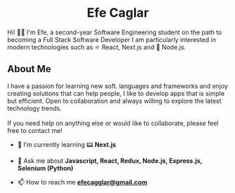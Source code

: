 <h1 align="center">Efe Caglar</h1>
Hi! 👋🏼 I'm Efe, a second-year Software Engineering student on the path to becoming a Full Stack Software Developer I am particularly interested in modern technologies such as ⚛️ React, Next.js and 🔗 Node.js. 
<br/>
<h2>About Me</h2>
  I have a passion for learning new soft. languages and frameworks and enjoy creating solutions that can help people, I like to develop apps that is simple but efficient. Open to collaboration and always willing to explore the latest technology trends.
<br/>
<br/>
If you need help on anything else or would like to collaborate, please feel free to contact me!

- 🌱 I’m currently learning  📟 **Next.js**

- 💬 Ask me about **Javascript, React, Redux, Node.js, Express.js, Selenium (Python)**

- 📫 How to reach me **efecagglar@gmail.com**

<br/>

